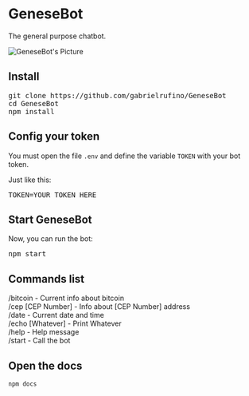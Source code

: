 # GeneseBot

The general purpose chatbot.

![GeneseBot's Picture](https://cdn.pixabay.com/photo/2016/02/22/00/25/robot-1214536_960_720.png)

## Install

<pre>
git clone https://github.com/gabrielrufino/GeneseBot
cd GeneseBot
npm install
</pre>

## Config your token
You must open the file <code>.env</code> and define the variable <code>TOKEN</code> with your bot token.

Just like this:
<pre>
TOKEN=YOUR_TOKEN_HERE
</pre>

## Start GeneseBot

Now, you can run the bot:
<pre>
npm start
</pre>

## Commands list

/bitcoin - Current info about bitcoin<br>
/cep [CEP Number] - Info about [CEP Number] address<br>
/date - Current date and time<br>
/echo [Whatever] - Print Whatever<br>
/help - Help message<br>
/start - Call the bot<br>

## Open the docs
```
npm docs
```
